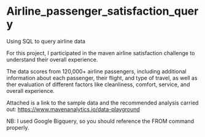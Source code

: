 # Airline_passenger_satisfaction_query

Using SQL to query airline data

For this project, I participated in the maven airline satisfaction challenge to understand their overall experience. 

The data scores from 120,000+ airline passengers, including additional information about each passenger, their flight, 
and type of travel, as well as ther evaluation of different factors like cleanliness, comfort, service, and overall experience.

Attached is a link to the sample data and the recommended analysis carried out: https://www.mavenanalytics.io/data-playground

NB: I used Google Bigquery, so you should reference the FROM command properly.

